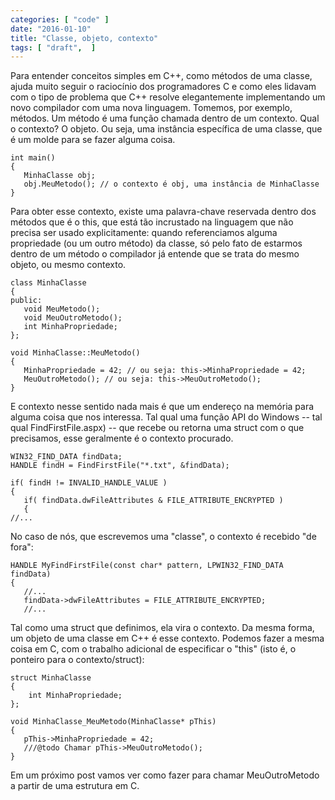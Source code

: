 ```yaml
---
categories: [ "code" ]
date: "2016-01-10"
title: "Classe, objeto, contexto"
tags: [ "draft",  ]
---
```

Para entender conceitos simples em C++, como métodos de uma classe, ajuda muito seguir o raciocínio dos programadores C e como eles lidavam com o tipo de problema que C++ resolve elegantemente implementando um novo compilador com uma nova linguagem.
Tomemos, por exemplo, métodos. Um método é uma função chamada dentro de um contexto. Qual o contexto? O objeto. Ou seja, uma instância específica de uma classe, que é um molde para se fazer alguma coisa.

    int main()
    {
       MinhaClasse obj;
       obj.MeuMetodo(); // o contexto é obj, uma instância de MinhaClasse
    }

Para obter esse contexto, existe uma palavra-chave reservada dentro dos métodos que é o this, que está tão incrustado na linguagem que não precisa ser usado explicitamente: quando referenciamos alguma propriedade (ou um outro método) da classe, só pelo fato de estarmos dentro de um método o compilador já entende que se trata do mesmo objeto, ou mesmo contexto.

    class MinhaClasse
    {
    public:
       void MeuMetodo();
       void MeuOutroMetodo();
       int MinhaPropriedade;
    };
    
    void MinhaClasse::MeuMetodo()
    {
       MinhaPropriedade = 42; // ou seja: this->MinhaPropriedade = 42;
       MeuOutroMetodo(); // ou seja: this->MeuOutroMetodo();
    }

E contexto nesse sentido nada mais é que um endereço na memória para alguma coisa que nos interessa. Tal qual uma função API do Windows -- tal qual FindFirstFile.aspx) -- que recebe ou retorna uma struct com o que precisamos, esse geralmente é o contexto procurado.

    WIN32_FIND_DATA findData;
    HANDLE findH = FindFirstFile("*.txt", &findData);
    
    if( findH != INVALID_HANDLE_VALUE )
    {
       if( findData.dwFileAttributes & FILE_ATTRIBUTE_ENCRYPTED )
       {
    //...

No caso de nós, que escrevemos uma "classe", o contexto é recebido "de fora":

    HANDLE MyFindFirstFile(const char* pattern, LPWIN32_FIND_DATA findData)
    {
       //...
       findData->dwFileAttributes = FILE_ATTRIBUTE_ENCRYPTED;
       //...

Tal como uma struct que definimos, ela vira o contexto. Da mesma forma, um objeto de uma classe em C++ é esse contexto. Podemos fazer a mesma coisa em C, com o trabalho adicional de especificar o "this" (isto é, o ponteiro para o contexto/struct):

    struct MinhaClasse
    {
        int MinhaPropriedade;
    };
    
    void MinhaClasse_MeuMetodo(MinhaClasse* pThis)
    {
       pThis->MinhaPropriedade = 42;
       ///@todo Chamar pThis->MeuOutroMetodo();
    }

Em um próximo post vamos ver como fazer para chamar MeuOutroMetodo a partir de uma estrutura em C.
